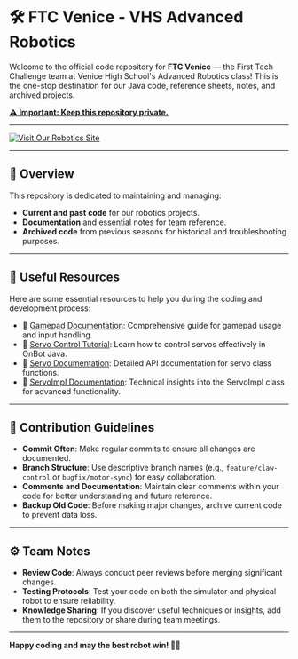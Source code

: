 # 🛠️ FTC Venice - VHS Advanced Robotics

Welcome to the official code repository for **FTC Venice** — the First Tech Challenge team at Venice High School's Advanced Robotics class! This is the one-stop destination for our Java code, reference sheets, notes, and archived projects. 

<ins>**⚠️ Important: Keep this repository private.**</ins>

---

[![Visit Our Robotics Site](https://img.shields.io/badge/Visit-Our%20Robotics%20Site-blue?style=for-the-badge&logo=google-chrome)](https://vhsrobotics.netlify.app/)

---

## 📂 Overview
This repository is dedicated to maintaining and managing:
- **Current and past code** for our robotics projects.
- **Documentation** and essential notes for team reference.
- **Archived code** from previous seasons for historical and troubleshooting purposes.

---

## 🔗 Useful Resources
Here are some essential resources to help you during the coding and development process:

- 📘 [Gamepad Documentation](https://ftctechnh.github.io/ftc_app/doc/javadoc/com/qualcomm/robotcore/hardware/Gamepad.html): Comprehensive guide for gamepad usage and input handling.
- 🤖 [Servo Control Tutorial](https://ftc-docs.firstinspires.org/en/latest/programming_resources/tutorial_specific/onbot_java/controlling_a_servo/Controlling-a-Servo-%28OnBot-Java%29.html): Learn how to control servos effectively in OnBot Java.
- 🔧 [Servo Documentation](https://ftctechnh.github.io/ftc_app/doc/javadoc/com/qualcomm/robotcore/hardware/Servo.html): Detailed API documentation for servo class functions.
- 📄 [ServoImpl Documentation](https://ftctechnh.github.io/ftc_app/doc/javadoc/com/qualcomm/robotcore/hardware/ServoImpl.html): Technical insights into the ServoImpl class for advanced functionality.

---

## 📝 Contribution Guidelines
- **Commit Often**: Make regular commits to ensure all changes are documented.
- **Branch Structure**: Use descriptive branch names (e.g., `feature/claw-control` or `bugfix/motor-sync`) for easy collaboration.
- **Comments and Documentation**: Maintain clear comments within your code for better understanding and future reference.
- **Backup Old Code**: Before making major changes, archive current code to prevent data loss.

---

## ⚙️ Team Notes
- **Review Code**: Always conduct peer reviews before merging significant changes.
- **Testing Protocols**: Test your code on both the simulator and physical robot to ensure reliability.
- **Knowledge Sharing**: If you discover useful techniques or insights, add them to the repository or share during team meetings.

---

**Happy coding and may the best robot win! 🤖✨**
